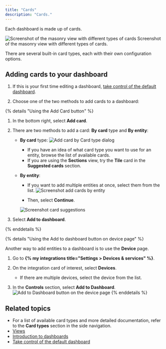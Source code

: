 ```yaml
---
title: "Cards"
description: "Cards."
---
```


Each dashboard is made up of cards.

<p class='img'>
<img src='/images/getting-started/lovelace.png' alt='Screenshot of the masonry view with different types of cards'>
Screenshot of the masonry view with different types of cards.
</p>

There are several built-in card types, each with their own configuration options.

## Adding cards to your dashboard

1. If this is your first time editing a dashboard, [take control of the default dashboard](/dashboards/#get-started-with-your-own-dashboard).

2. Choose one of the two methods to add cards to a dashboard:

{% details "Using the Add Card button" %}

1. In the bottom right, select **Add card**.

2. There are two methods to add a card: **By card** type and **By entity**:
   - **By card** type:
        ![Add card by Card type dialog](/images/blog/2024-03-dashboard-chapter-1/sections-add-card-by-card.png)

        - If you have an idea of what card type you want to use for an entity, browse the list of available cards.
        - If you are using the **Sections** view, try the **Tile** card in the **Suggested cards** section.

   - **By entity**:
        - If you want to add multiple entities at once, select them from the list.
        ![Screenshot add cards by entity](/images/dashboards/dashboard_add-by-entity_02.png)

        - Then, select **Continue**.

        ![Screenshot card suggestions](/images/dashboards/dashboard_add-by-entity_04.png)
3. Select **Add to dashboard**.

{% enddetails %}

{% details "Using the Add to dashboard button on device page" %}

Another way to add entities to a dashboard is to use the **Device** page.

1. Go to **{% my integrations title="Settings > Devices & services" %}**.
2. On the integration card of interest, select **Devices**. 
   - If there are multiple devices, select the device from the list.

3. In the **Controls** section, select **Add to Dashboard**.
  ![Add to Dashboard button on the device page](/images/blog/2024-03-dashboard-chapter-1/sections-add-from-device-page.jpg)
{% enddetails %}

## Related topics

- For a list of available card types and more detailed documentation, refer to the **Card types** section in the side navigation.
- [Views](/dashboards/views/)
- [Introduction to dashboards](/dashboards/)
- [Take control of the default dashboard](/dashboards/#get-started-with-your-own-dashboard)